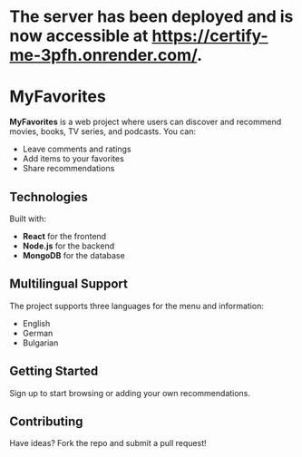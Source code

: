 ﻿<h1>The server has been deployed and is now accessible at <a href="https://myfavorites.onrender.com/">https://certify-me-3pfh.onrender.com/</a>.</h1>

   
   <h1>MyFavorites</h1>
    <p><strong>MyFavorites</strong> is a web project where users can discover and recommend movies, books, TV series, and podcasts. You can:</p>
    <ul>
        <li>Leave comments and ratings</li>
        <li>Add items to your favorites</li>
        <li>Share recommendations</li>
    </ul>

<h2>Technologies</h2>
<p>Built with:</p>
<ul>
    <li><strong>React</strong> for the frontend</li>
    <li><strong>Node.js</strong> for the backend</li>
    <li><strong>MongoDB</strong> for the database</li>
</ul>

<h2>Multilingual Support</h2>
<p>The project supports three languages for the menu and information:</p>
<ul>
    <li>English</li>
    <li>German</li>
    <li>Bulgarian</li>
</ul>

<h2>Getting Started</h2>
<p>Sign up to start browsing or adding your own recommendations.</p>

<h2>Contributing</h2>
<p>Have ideas? Fork the repo and submit a pull request!</p>
